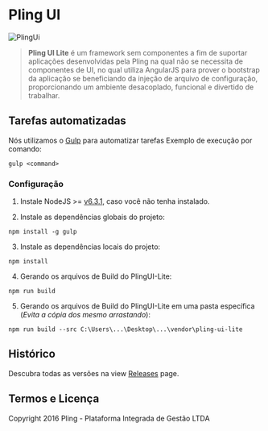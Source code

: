 <p align="center">
  <h1>Pling UI</h1>
  <img alt="PlingUi" src="http://lite.lv/wp-content/uploads/2015/07/lite_logo_A.png" />
</p>

> **Pling UI Lite** é um framework sem componentes a fim de suportar aplicações desenvolvidas pela Pling na qual não se necessita de componentes de UI, no qual utiliza AngularJS para prover o bootstrap da aplicação se beneficiando da injeção de arquivo de configuração, proporcionando um ambiente desacoplado, funcional e divertido de trabalhar.

## Tarefas automatizadas

Nós utilizamos o [Gulp](http://gulpjs.com/) para automatizar tarefas
Exemplo de execução por comando:

```
gulp <command>
```

### Configuração

1. Instale NodeJS >= [v6.3.1](http://nodejs.org/), caso você não tenha instalado.

2. Instale as dependências globais do projeto:

```
npm install -g gulp
```

3. Instale as dependências locais do projeto:

```
npm install
```

4. Gerando os arquivos de Build do PlingUI-Lite:

```
npm run build
```

5. Gerando os arquivos de Build do PlingUI-Lite em uma pasta específica (*Evita a cópia dos mesmo arrastando*):

```
npm run build --src C:\Users\...\Desktop\...\vendor\pling-ui-lite
```

## Histórico

Descubra todas as versões na view [Releases](https://github.com/plingbr/pling-ui-lite/releases) page.

## Termos e Licença

Copyright 2016 Pling - Plataforma Integrada de Gestão LTDA
